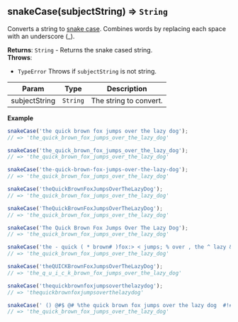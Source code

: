 <a name="snakeCase"></a>

## snakeCase(subjectString) ⇒ <code>String</code>
Converts a string to [snake case](https://en.wikipedia.org/wiki/Letter_case#Special_case_styles).
Combines words by replacing each space with an underscore (_).

**Returns**: <code>String</code> - Returns the snake cased string.  
**Throws**:

- <code>TypeError</code> Throws if `subjectString` is not string.


| Param | Type | Description |
| --- | --- | --- |
| subjectString | <code>String</code> | The string to convert. |

**Example**  
```js
snakeCase('the quick brown fox jumps over the lazy dog');
// => 'the_quick_brown_fox_jumps_over_the_lazy_dog'

snakeCase('the_quick_brown_fox_jumps_over_the_lazy_dog');
// => 'the_quick_brown_fox_jumps_over_the_lazy_dog'

snakeCase('the-quick-brown-fox-jumps-over-the-lazy-dog');
// => 'the_quick_brown_fox_jumps_over_the_lazy_dog'

snakeCase('theQuickBrownFoxJumpsOverTheLazyDog');
// => 'the_quick_brown_fox_jumps_over_the_lazy_dog'

snakeCase('TheQuickBrownFoxJumpsOverTheLazyDog');
// => 'the_quick_brown_fox_jumps_over_the_lazy_dog'

snakeCase('The Quick Brown Fox Jumps Over The Lazy Dog');
// => 'the_quick_brown_fox_jumps_over_the_lazy_dog'

snakeCase('the - quick ( * brown# )fox:> < jumps; % over , the ^ lazy & dog');
// => 'the_quick_brown_fox_jumps_over_the_lazy_dog'

snakeCase('theQUICKBrownFoxJumpsOverTheLazyDog');
// => 'the_q_u_i_c_k_brown_fox_jumps_over_the_lazy_dog'

snakeCase('thequickbrownfoxjumpsoverthelazydog');
// => 'thequickbrownfoxjumpsoverthelazydog'

snakeCase(' () @#$ @# %the quick brown fox jumps over the lazy dog  #!#$% <> ');
// => 'the_quick_brown_fox_jumps_over_the_lazy_dog'
```
